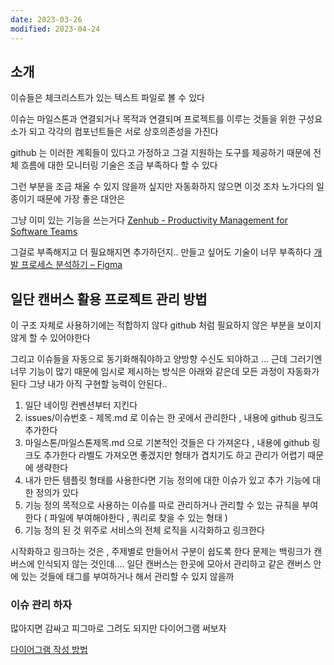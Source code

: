 ```yaml
---
date: 2023-03-26
modified: 2023-04-24
---
```


## 소개

이슈들은 체크리스트가 있는 텍스트 파일로 볼 수 있다

이슈는 마일스톤과 연결되거나 목적과 연결되며
프로젝트를 이루는 것들을 위한 구성요소가 되고
각각의 컴포넌트들은 서로 상호의존성을 가진다

github 는 이러한 계획들이 있다고 가정하고
그걸 지원하는 도구를 제공하기 때문에
전체 흐름에 대한 모니터링 기술은 조금 부족하다 할 수 있다

그런 부분을 조금 채울 수 있지 않을까 싶지만
자동화하지 않으면 이것 조차 노가다의 일종이기 때문에 가장 좋은 대안은

그냥 이미 있는 기능을 쓰는거다
[Zenhub - Productivity Management for Software Teams](https://www.zenhub.com/)

그걸로 부족해지고 더 필요해지면 추가하던지..
만들고 싶어도 기술이 너무 부족하다
[개발 프로세스 분석하기 – Figma](https://www.figma.com/file/ab5xbIvxhmCu8GKO190l7Q/%EA%B0%9C%EB%B0%9C-%ED%94%84%EB%A1%9C%EC%84%B8%EC%8A%A4-%EB%B6%84%EC%84%9D%ED%95%98%EA%B8%B0?node-id=0%3A1&t=PTtaRS1iwjKgAJq0-1)

## 일단 캔버스 활용 프로젝트 관리 방법

이 구조 자체로 사용하기에는 적합하지 않다
github 처럼 필요하지 않은 부분을 보이지 않게 할 수 있어야한다

그리고 이슈들을 자동으로 동기화해줘야하고
양방향 수신도 되야하고 ... 근데 그러기엔 너무 기능이 많기 때문에
임시로 제시하는 방식은 아래와 같은데
모든 과정이 자동화가 된다 그냥 내가 아직 구현할 능력이 안된다..

1. 일단 네이밍 컨벤션부터 지킨다
2. issues/이슈번호 - 제목.md 로 이슈는 한 곳에서 관리한다 , 내용에 github 링크도 추가한다
3. 마일스톤/마일스톤제목.md 으로 기본적인 것들은 다 가져온다 , 내용에 github 링크도 추가한다
라벨도 가져오면 좋겠지만 형태가 겹치기도 하고 관리가 어렵기 때문에 생략한다
4. 내가 만든 템플릿 형태를 사용한다면 기능 정의에 대한 이슈가 있고 추가 기능에 대한 정의가 있다
5. 기능 정의 목적으로 사용하는 이슈를 따로 관리하거나 관리할 수 있는 규칙을 부여한다 ( 파일에 부여해야한다 , 쿼리로 찾을 수 있는 형태 )
6. 기능 정의 된 것 위주로 서비스의 전체 로직을 시각화하고 링크한다

시작화하고 링크하는 것은 , 주제별로 만들어서 구분이 쉽도록 한다
문제는 백링크가 캔버스에 인식되지 않는 것인데....
일단 캔버스는 한곳에 모아서 관리하고
같은 캔버스 안에 있는 것들에 태그를 부여하거나 해서 관리할 수 있지 않을까

### 이슈 관리 하자

많아지면 감싸고 피그마로 그려도 되지만 다이어그램 써보자

[다이어그램 작성 방법](obsidian://open?vault=%EC%A0%95%EB%B3%B4%EC%B2%98%EB%A6%AC%EA%B8%B0%EC%82%AC-%EC%98%B5%EC%8B%9C%EB%94%94%EC%96%B8&file=root%2F2-%ED%99%94%EB%A9%B4%20%EC%84%A4%EA%B3%84%2F2-UI%20%EC%84%A4%EA%B3%84%2F2-UML%20%EB%8B%A4%EC%9D%B4%EC%96%B4%EA%B7%B8%EB%9E%A8%2Fmermaid%EB%A1%9C%20%ED%95%98%EB%8A%94%20state%2C%20activity%20%EB%8B%A4%EC%9D%B4%EC%96%B4%EA%B7%B8%EB%9E%A8)
